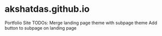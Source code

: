 # akshatdas.github.io
Portfolio Site
TODOs:
Merge landing page theme with subpage theme
Add button to subpage on landing page